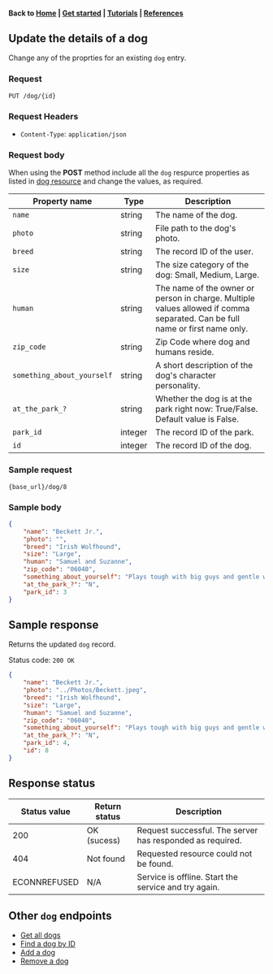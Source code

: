 #### Back to [Home](index.md) | [Get started](index.md#get-started) | [Tutorials](index.md#tutorials) | [References](index.md#reference)

## Update the details of a dog
Change any of the proprties for an existing `dog` entry.

### Request
```
PUT /dog/{id}
```
### Request Headers
* `Content-Type`: `application/json`

### Request body
When using the **POST** method include  all the `dog` respurce properties as listed in [dog resource](dog-ref.md) and change the values, as required.

|Property name   |Type   |Description   |   
|---|---|---|
| `name`  |string   | The name of the dog.  |
| `photo`  |string   | File path to the dog's photo.  |   
| `breed`  |string   | The record ID of the user.  |   
| `size`  |string   | The size category of the dog: Small, Medium, Large.  |   
| `human`  |string  | The name of the owner or person in charge. Multiple values allowed if comma separated. Can be full name or first name only.  | 
| `zip_code`  |string   | Zip Code where dog and humans reside.  |   
| `something_about_yourself`  |string   | A short description of the dog's character personality.  |   
| `at_the_park_?`  |string   | Whether the dog is at the park right now: True/False. Default value is False. |   
| `park_id`  |integer  | The record ID of the park.  |   
| `id`  |integer   | The record ID of the dog.  | 

### Sample request
```
{base_url}/dog/8
```

### Sample body

```json
{
    "name": "Beckett Jr.",
    "photo": "",
    "breed": "Irish Wolfhound",
    "size": "Large",
    "human": "Samuel and Suzanne",
    "zip_code": "06040",
    "something_about_yourself": "Plays tough with big guys and gentle with little ones.",
    "at_the_park_?": "N",
    "park_id": 3
}
```

## Sample response
Returns the updated `dog` record.

Status code: `200 OK`

```json
{
    "name": "Beckett Jr.",
    "photo": "../Photos/Beckett.jpeg",
    "breed": "Irish Wolfhound",
    "size": "Large",
    "human": "Samuel and Suzanne",
    "zip_code": "06040",
    "something_about_yourself": "Plays tough with big guys and gentle with little ones.",
    "at_the_park_?": "N",
    "park_id": 4,
    "id": 8
}
```
## Response status

| Status value   | Return status  | Description   |    
|---|---|---|
| 200  | OK (sucess)  | Request successful. The server has responded as required.  |  
| 404| Not found | Requested resource could not be found.|
| ECONNREFUSED | N/A | Service is offline. Start the service and try again.| 

## Other `dog` endpoints
* [Get all dogs](dog-get-all-dogs.md)
* [Find a dog by ID](dog-get-dog-by-id.md)
* [Add a dog](dog-add-new-dog.md)
* [Remove a dog](dog-delete-dog.md)